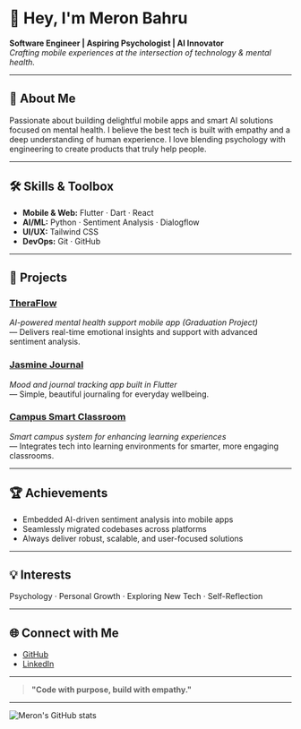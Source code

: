 # 👋 Hey, I'm Meron Bahru

**Software Engineer | Aspiring Psychologist | AI Innovator**  
*Crafting mobile experiences at the intersection of technology & mental health.*

---

## 🚀 About Me

Passionate about building delightful mobile apps and smart AI solutions focused on mental health. I believe the best tech is built with empathy and a deep understanding of human experience. I love blending psychology with engineering to create products that truly help people.

---

## 🛠️ Skills & Toolbox

- **Mobile & Web:** Flutter · Dart · React
- **AI/ML:** Python · Sentiment Analysis · Dialogflow
- **UI/UX:** Tailwind CSS
- **DevOps:** Git · GitHub

---

## 🌟 Projects

### [TheraFlow](https://github.com/Fikiremariyam/teraflow)
*AI-powered mental health support mobile app (Graduation Project)*  
— Delivers real-time emotional insights and support with advanced sentiment analysis.

### [Jasmine Journal](https://github.com/merry1214/Jasmine_journal)
*Mood and journal tracking app built in Flutter*  
— Simple, beautiful journaling for everyday wellbeing.

### [Campus Smart Classroom](https://github.com/Team-bdu/BDU-classroom-management-system)
*Smart campus system for enhancing learning experiences*  
— Integrates tech into learning environments for smarter, more engaging classrooms.

---

## 🏆 Achievements

- Embedded AI-driven sentiment analysis into mobile apps
- Seamlessly migrated codebases across platforms
- Always deliver robust, scalable, and user-focused solutions

---

## 💡 Interests

Psychology · Personal Growth · Exploring New Tech · Self-Reflection

---

## 🌐 Connect with Me

- [GitHub](https://github.com/merry1214)
- [LinkedIn](https://www.linkedin.com/in/meron-bahru)

---

> **"Code with purpose, build with empathy."**

---

![Meron's GitHub stats](https://github-readme-stats.vercel.app/api?username=merry1214&show_icons=true&hide_title=true&theme=radical)
